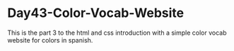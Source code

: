 # Day43-Color-Vocab-Website
This is the part 3 to the html and css introduction with a simple color vocab website for colors in spanish.
